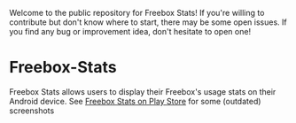 Welcome to the public repository for Freebox Stats! If you're willing to contribute but don't know where to start, there may be some open issues. If you find any bug or improvement idea, don't hesitate to open one!

# Freebox-Stats
Freebox Stats allows users to display their Freebox's usage stats on their Android device. See [Freebox Stats on Play Store](https://play.google.com/store/apps/details?id=com.chteuchteu.freeboxstats) for some (outdated) screenshots

